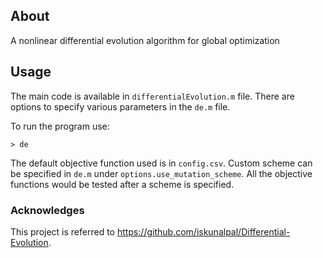 ## About
A nonlinear differential evolution algorithm for global optimization

## Usage
The main code is available in `differentialEvolution.m` file. There are options to specify various parameters in the `de.m` file. 

To run the program use:
```
> de
```
The default objective function used is in `config.csv`. Custom scheme can be specified in `de.m` under `options.use_mutation_scheme`. All the objective functions would be tested after a scheme is specified. 

### Acknowledges
This project is referred to https://github.com/iskunalpal/Differential-Evolution. 